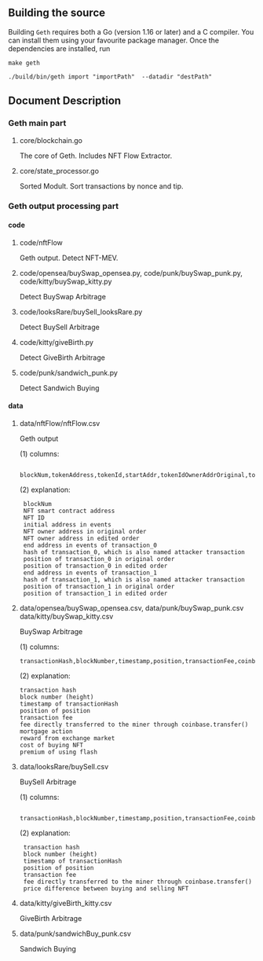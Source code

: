 ## Building the source

Building `Geth` requires both a Go (version 1.16 or later) and a C compiler. You can install
them using your favourite package manager. Once the dependencies are installed, run

```shell
make geth
```

```shell
./build/bin/geth import "importPath"  --datadir "destPath"
```

## Document Description

### Geth main part

1. core/blockchain.go

    The core of Geth. Includes NFT Flow Extractor.

2. core/state_processor.go

    Sorted Modult. Sort transactions by nonce and tip.


### Geth output processing part

#### code
1. code/nftFlow

    Geth output. Detect NFT-MEV.

2. code/opensea/buySwap_opensea.py, code/punk/buySwap_punk.py, code/kitty/buySwap_kitty.py

    Detect BuySwap Arbitrage

3. code/looksRare/buySell_looksRare.py

    Detect BuySell Arbitrage

4. code/kitty/giveBirth.py

    Detect GiveBirth Arbitrage

5. code/punk/sandwich_punk.py

    Detect Sandwich Buying

#### data

1. data/nftFlow/nftFlow.csv

    Geth output

    (1) columns: 

        blockNum,tokenAddress,tokenId,startAddr,tokenIdOwnerAddrOriginal,tokenIdOwnerAddrEdited,endAddr_0,transactionHash_0,positionOriginal_0,positionEdited_0,endAddr_1,transactionHash_1,positionOriginal_1,positionEdited_1,timestamp,isError_0,transactionFee_0,from_0,to_0,isError_1,transactionFee_1,from_1,to_1,coinbase_transfer_0,coinbase_transfer_1

    (2) explanation:

        blockNum
        NFT smart contract address
        NFT ID
        initial address in events
        NFT owner address in original order
        NFT owner address in edited order
        end address in events of transaction_0
        hash of transaction_0, which is also named attacker transaction
        position of transaction_0 in original order
        position of transaction_0 in edited order
        end address in events of transaction_1
        hash of transaction_1, which is also named attacker transaction
        position of transaction_1 in original order
        position of transaction_1 in edited order

2.  data/opensea/buySwap_opensea.csv, 
    data/punk/buySwap_punk.csv
    data/kitty/buySwap_kitty.csv

    BuySwap Arbitrage

    (1) columns: 

        transactionHash,blockNumber,timestamp,position,transactionFee,coinbase_transfer,mortgage,reward,cost,premium

    (2) explanation:

        transaction hash
        block number (height)
        timestamp of transactionHash
        position of position
        transaction fee
        fee directly transferred to the miner through coinbase.transfer()
        mortgage action
        reward from exchange market
        cost of buying NFT
        premium of using flash


3. data/looksRare/buySell.csv

    BuySell Arbitrage

    (1) columns: 

        transactionHash,blockNumber,timestamp,position,transactionFee,coinbase_transfer,reward


    (2) explanation:

        transaction hash
        block number (height)
        timestamp of transactionHash
        position of position
        transaction fee
        fee directly transferred to the miner through coinbase.transfer()
        price difference between buying and selling NFT

4. data/kitty/giveBirth_kitty.csv

    GiveBirth Arbitrage

5. data/punk/sandwichBuy_punk.csv

    Sandwich Buying